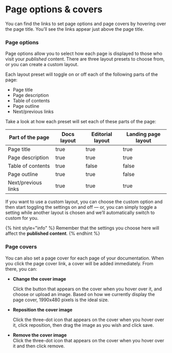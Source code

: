 # Page options & covers

You can find the links to set page options and page covers by hovering over the page title. You’ll see the links appear just above the page title.

### Page options

Page options allow you to select how each page is displayed to those who visit your _published_ content. There are three layout presets to choose from, or you can create a custom layout.

Each layout preset will toggle on or off each of the following parts of the page:

- Page title
- Page description
- Table of contents
- Page outline
- Next/previous links

Take a look at how each preset will set each of these parts of the page:

<table data-full-width="true"><thead><tr><th>Part of the page</th><th data-type="checkbox">Docs layout</th><th data-type="checkbox">Editorial layout</th><th data-type="checkbox">Landing page layout</th></tr></thead><tbody><tr><td>Page title</td><td>true</td><td>true</td><td>true</td></tr><tr><td>Page description</td><td>true</td><td>true</td><td>true</td></tr><tr><td>Table of contents</td><td>true</td><td>false</td><td>false</td></tr><tr><td>Page outline</td><td>true</td><td>true</td><td>false</td></tr><tr><td>Next/previous links</td><td>true</td><td>true</td><td>true</td></tr></tbody></table>

If you want to use a custom layout, you can choose the custom option and then start toggling the settings on and off — or, you can simply toggle a setting while another layout is chosen and we’ll automatically switch to custom for you.

{% hint style="info" %}
Remember that the settings you choose here will affect the **published content**.
{% endhint %}

### Page covers

You can also set a page cover for each page of your documentation. When you click the page cover link, a cover will be added immediately. From there, you can:

- **Change the cover image**

  Click the button that appears on the cover when you hover over it, and choose or upload an image. Based on how we currently display the page cover, 1990x480 pixels is the ideal size.

- **Reposition the cover image**

  Click the three-dot icon that appears on the cover when you hover over it, click reposition, then drag the image as you wish and click save.

- **Remove the cover image**\
  Click the three-dot icon that appears on the cover when you hover over it and then click remove.
